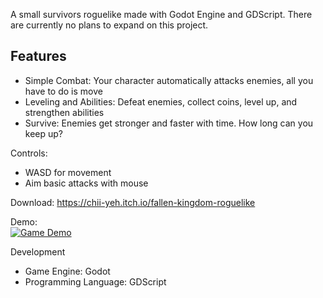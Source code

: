 A small survivors roguelike made with Godot Engine and GDScript. There are currently no plans to expand on this project. 

## Features
- Simple Combat: Your character automatically attacks enemies, all you have to do is move
- Leveling and Abilities: Defeat enemies, collect coins, level up, and strengthen abilities
- Survive: Enemies get stronger and faster with time. How long can you keep up?

Controls:
- WASD for movement
- Aim basic attacks with mouse

Download:
https://chii-yeh.itch.io/fallen-kingdom-roguelike

Demo: </br>
[![Game Demo](https://img.youtube.com/vi/at-H1Ov-YJ4/0.jpg)](https://youtu.be/at-H1Ov-YJ4)

Development
- Game Engine: Godot
- Programming Language: GDScript
